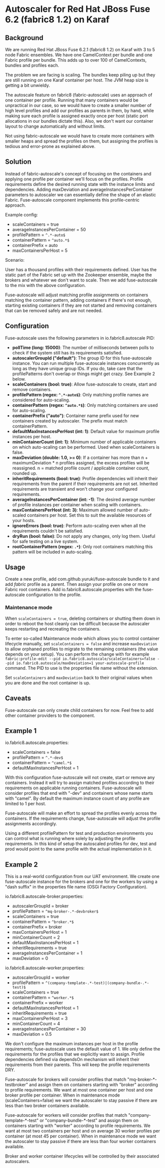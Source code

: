 # Autoscaler for Red Hat JBoss Fuse 6.2 (fabric8 1.2) on Karaf

## Background

We are running Red Hat JBoss Fuse 6.2.1 (fabric8 1.2) on Karaf with 3 to 5 node Fabric ensembles. We have one CamelContext per bundle and one Fabric profile per bundle. This adds up to over 100 of CamelContexts, bundles and profiles each.

The problem we are facing is scaling. The bundles keep piling up but they are still running on one Karaf container per host. The JVM heap size is getting a bit unwieldy.

The autoscale feature on fabric8 (fabric-autoscale) uses an approach of one container per profile. Running that many containers would be unpractical in our case, so we would have to create a smaller number of high level profiles and add our profiles as parents in them, by hand, while making sure each profile is assigned exactly once per host (static port allocations in our bundles dictate this). Also, we don't want our container layout to change automatically and without limits.

Not using fabric-autoscale we would have to create more containers with smaller heaps and spread the profiles on them, but assigning the profiles is tedious and error-prone as explained above.

## Solution

Instead of fabric-autoscale's concept of focusing on the containers and applying one profile per container we'll focus on the profiles. Profile requirements define the desired running state with the instance limits and dependencies. Adding maxDeviation and averageInstancesPerContainer parameters to autoscaler we can essentially define the shape of an elastic Fabric. Fuse-autoscale component implements this profile-centric approach.

Example config:

* scaleContainers = true
* averageInstancesPerContainer = 50
* profilePattern = `^.*-auto$`
* containerPattern = `^auto.*$`
* containerPrefix = auto
* maxContainersPerHost = 5

Scenario:

User has a thousand profiles with their requirements defined. User has the static part of the Fabric set up with the Zookeeper ensemble, maybe the brokers and whatever we don't want to scale. Then we add fuse-autoscale to the mix with the above configuration.

Fuse-autoscale will adjust matching profile assignments on containers matching the container pattern, adding containers if there's not enough, starting existing containers if they are not started and removing containers that can be removed safely and are not needed.

## Configuration

Fuse-autoscale uses the following parameters in io.fabric8.autoscale PID:

* **pollTime (long: 15000)**: The number of milliseconds between polls to check if the system still has its requirements satisfied.
* **autoscalerGroupId ("default")**: The group ID for this fuse-autoscale instance. You can run multiple fuse-autoscale instances concurrently as long as they have unique group IDs. If you do, take care that the profilePatterns don't overlap or things might get crazy. See Example 2 below.
* **scaleContainers (bool: true)**: Allow fuse-autoscale to create, start and remove containers.
* **profilePattern (regex: `^.*-auto$`)**: Only matching profile names are considered for auto-scaling.
* **containerPattern (regex: `^auto.*$`)**: Only matching containers are used for auto-scaling.
* **containerPrefix ("auto")**: Container name prefix used for new containers created by autoscaler. The prefix must match containerPattern.
* **defaultMaxInstancesPerHost (int: 1)**: Default value for maximum profile instances per host.
* **minContainerCount (int: 1)**: Minimum number of applicable containers on which auto-scaling can be performed. Used when scaleContainers is false.
* **maxDeviation (double: 1.0, >= 0)**: If a container has more than n + maximumDeviation * n profiles assigned, the excess profiles will be reassigned. n = matched profile count / applicable container count, rounded up.
* **inheritRequirements (bool: true)**: Profile dependencies will inherit their requirements from the parent if their requirements are not set. Inherited requirements are transient and won't change your configured requirements.
* **averageInstancesPerContainer (int: -1)**: The desired average number of profile instances per container when scaling with containers.
* **maxContainersPerHost (int: 3)**: Maximum allowed number of auto-scaled containers per host. Set this to suit the available resources of your hosts.
* **ignoreErrors (bool: true)**: Perform auto-scaling even when all the requirements couldn't be satisfied.
* **dryRun (bool: false)**: Do not apply any changes, only log them. Useful for safe testing on a live system.
* **rootContainerPattern (regex: `.*`)**: Only root containers matching this pattern will be included in auto-scaling.

## Usage

Create a new profile, add com.github.yuruki/fuse-autoscale bundle to it and add *fabric* profile as a parent. Then assign your profile on one or more Fabric root containers. Add io.fabric8.autoscale.properties with the fuse-autoscale configuration to the profile.

### Maintenance mode

When `scaleContainers = true`, deleting containers or shutting them down in order to reboot the host cleanly can be difficult because the autoscaler keeps restarting and recreating the containers.

To enter so-called Maintenance mode which allows you to control container lifecycle manually, set `scaleContainers = false` and increase `maxDeviation` to allow orphaned profiles to migrate to the remaining containers (the value depends on your setup). You can perform the change with for example `fabric:profile-edit --pid io.fabric8.autoscale/scaleContainers=false --pid io.fabric8.autoscale/maxDeviation=1 your-autoscale-profile` command. The PID to use is the properties file name without the extension.

Set `scaleContainers` and `maxDeviation` back to their original values when you are done and the root container is up.

## Caveats

Fuse-autoscale can only create child containers for now. Feel free to add other container providers to the component.

## Example 1

io.fabric8.autoscale.properties:

* scaleContainers = false
* profilePattern = `^.*-dev$`
* containerPattern = `^camel.*$`
* defaultMaxInstancesPerHost = 1

With this configuration fuse-autoscale will not create, start or remove any containers. Instead it will try to assign matched profiles according to their requirements on applicable running containers. Fuse-autoscale will consider profiles that end with "-dev" and containers whose name starts with "camel". By default the maximum instance count of any profile are limited to 1 per host.

Fuse-autoscale will make an effort to spread the profiles evenly across the containers. If the requirements change, fuse-autoscale will adjust the profile assignments accordingly.

Using a different profilePattern for test and production environments you can control what is running where solely by adjusting the profile requirements. In this kind of setup the autoscaled profiles for dev, test and prod would point to the same profile with the actual implementation in it.

## Example 2

This is a real-world configuration from our UAT environment. We create one fuse-autoscale instance for the brokers and one for the workers by using a "dash suffix" in the properties file name (OSGi Factory Configuration).

io.fabric8.autoscale-broker.properties:

* autoscalerGroupId = broker
* profilePattern = `^mq-broker-.*-devbroker$`
* scaleContainers = true
* containerPattern = `^broker.*$`
* containerPrefix = broker
* maxContainersPerHost = 1
* minContainerCount = 2
* defaultMaxInstancesPerHost = 1
* inheritRequirements = true
* averageInstancesPerContainer = 1
* maxDeviation = 0

io.fabric8.autoscale-worker.properties:

* autoscalerGroupId = worker
* profilePattern = `^(company-template-.*-test)|(company-bundle-.*-test)$`
* scaleContainers = true
* containerPattern = `^worker.*$`
* containerPrefix = worker
* defaultMaxInstancesPerHost = 1
* inheritRequirements = true
* maxContainersPerHost = 3
* minContainerCount = 4
* averageInstancesPerContainer = 30
* maxDeviation = 0.5

We don't configure the maximum instances per host in the profile requirements; fuse-autoscale uses the default value of 1. We only define the requirements for the profiles that we explicitly want to assign. Profile dependencies defined via dependsOn mechanism will inherit their requirements from their parents. This will keep the profile requirements DRY.

Fuse-autoscale for brokers will consider profiles that match "mq-broker-\*-testbroker" and assign them on containers starting with "broker" according to profile requirements. We want at most one container per host and one broker profile per container. When in maintenance mode (scaleContainers=false) we want the autoscaler to stay passive if there are less than two broker containers available.

Fuse-autoscale for workers will consider profiles that match "company-template-\*-test" or "company-bundle-\*-test" and assign them on containers starting with "worker" according to profile requirements. We want at most two containers per host and on average 30 worker profiles per container (at most 45 per container). When in maintenance mode we want the autoscaler to stay passive if there are less than four worker containers available.

Broker and worker container lifecycles will be controlled by their associated autoscalers.
